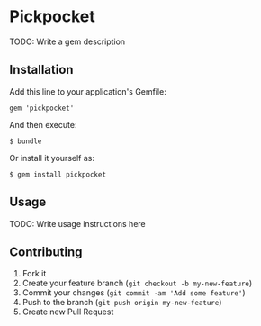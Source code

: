 # Pickpocket

TODO: Write a gem description

## Installation

Add this line to your application's Gemfile:

    gem 'pickpocket'

And then execute:

    $ bundle

Or install it yourself as:

    $ gem install pickpocket

## Usage

TODO: Write usage instructions here

## Contributing

1. Fork it
2. Create your feature branch (`git checkout -b my-new-feature`)
3. Commit your changes (`git commit -am 'Add some feature'`)
4. Push to the branch (`git push origin my-new-feature`)
5. Create new Pull Request
